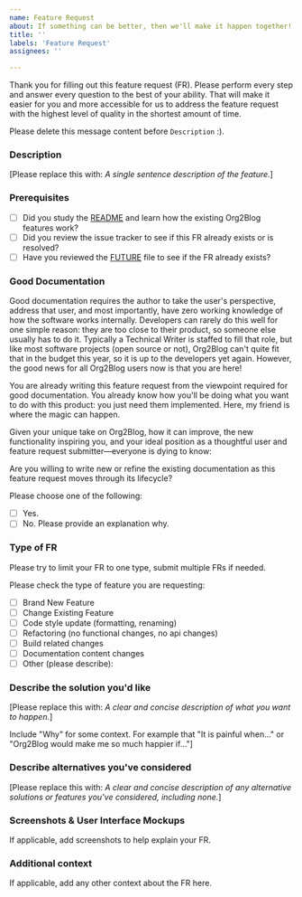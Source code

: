 ```yaml
---
name: Feature Request
about: If something can be better, then we'll make it happen together!
title: ''
labels: 'Feature Request'
assignees: ''

---
```


Thank you for filling out this feature request (FR). Please perform every step and answer every question to the best of your ability. That will make it easier for you and more accessible for us to address the feature request with the highest level of quality in the shortest amount of time.

Please delete this message content before `Description` :).

### Description

[Please replace this with: _A single sentence description of the feature._]

### Prerequisites

* [ ] Did you study the [README](https://github.com/org2blog/org2blog/blob/master/README.org) and learn how the existing Org2Blog features work?
* [ ] Did you review the issue tracker to see if this FR already
exists or is resolved?
* [ ] Have you reviewed the [FUTURE](https://github.com/org2blog/org2blog/blob/master/FUTURE.org) file to see if the FR already exists?

### Good Documentation

Good documentation requires the author to take the user's perspective, address that user, and most importantly, have zero working knowledge of how the software works internally. Developers can rarely do this well for one simple reason: they are too close to their product, so someone else usually has to do it. Typically a Technical Writer is staffed to fill that role, but like most software projects (open source or not), Org2Blog can't quite fit that in the budget this year, so it is up to the developers yet again. However, the good news for all Org2Blog users now is that you are here!

You are already writing this feature request from the viewpoint required for good documentation. You already know how you'll be doing what you want to do with this product: you just need them implemented. Here, my friend is where the magic can happen.

Given your unique take on Org2Blog, how it can improve, the new functionality inspiring you, and your ideal position as a thoughtful user and feature request submitter—everyone is dying to know:

Are you willing to write new or refine the existing documentation as this feature request moves through its lifecycle?

Please choose one of the following:

- [ ] Yes.
- [ ] No. Please provide an explanation why.

### Type of FR

Please try to limit your FR to one type, submit multiple FRs if needed.

Please check the type of feature you are requesting:

- [ ] Brand New Feature
- [ ] Change Existing Feature
- [ ] Code style update (formatting, renaming)
- [ ] Refactoring (no functional changes, no api changes)
- [ ] Build related changes
- [ ] Documentation content changes
- [ ] Other (please describe):

### Describe the solution you'd like

[Please replace this with: _A clear and concise description of what you want to happen._]

Include "Why" for some context. For example that "It is painful when..." or "Org2Blog would make me so much happier if..."]

### Describe alternatives you've considered

[Please replace this with: _A clear and concise description of any alternative solutions or features you've considered, including none._]

### Screenshots & User Interface Mockups

If applicable, add screenshots to help explain your FR.

### Additional context

If applicable, add any other context about the FR here.
